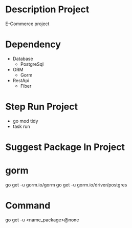 # Description Project
E-Commerce project

# Dependency
- Database
    - PostgreSql
- ORM
    - Gorm
- RestApi
    - Fiber

# Step Run Project
- go mod tidy
- task run

# Suggest Package In Project
# gorm
go get -u gorm.io/gorm
go get -u gorm.io/driver/postgres

# Command
go get -u <name_package>@none
